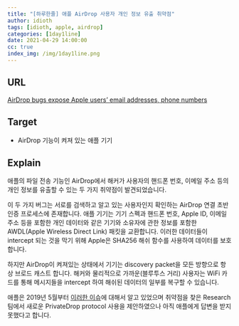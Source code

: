 ```yaml
---
title: "[하루한줄] 애플 AirDrop 사용자 개인 정보 유출 취약점"
author: idioth
tags: [idioth, apple, airdrop]
categories: [1day1line]
date: 2021-04-29 14:00:00
cc: true
index_img: /img/1day1line.png
---
```


## URL 

[AirDrop bugs expose Apple users’ email addresses, phone numbers](https://therecord.media/airdrop-bugs-expose-apple-users-email-addresses-phone-numbers/)



## Target

- AirDrop 기능이 켜져 있는 애플 기기



## Explain

애플의 파일 전송 기능인 AirDrop에서 해커가 사용자의 핸드폰 번호, 이메일 주소 등의 개인 정보를 유출할 수 있는 두 가지 취약점이 발견되었습니다.

이 두 가지 버그는 서로를 검색하고 알고 있는 사용자인지 확인하는 AirDrop 연결 초반 인증 프로세스에 존재합니다. 애플 기기는 기기 스펙과 핸드폰 번호, Apple ID, 이메일 주소 등을 포함한 개인 데이터와 같은 기기와 소유자에 관한 정보를 포함한 AWDL(Apple Wireless Direct Link) 패킷을 교환합니다. 이러한 데이터들이 intercept 되는 것을 막기 위해 Apple은 SHA256 해쉬 함수를 사용하여 데이터를 보호합니다.

하지만 AirDrop이 켜져있는 상태에서 기기는 discovery packet을 모든 방향으로 항상 브로드 캐스트 합니다. 해커와 물리적으로 가까운(블루투스 거리) 사용자는 WiFi 카드를 통해 메시지들을 intercept 하여 해쉬된 데이터의 일부를 복구할 수 있습니다.

애플은 2019년 5월부터 [이러한 이슈](https://www.zdnet.com/article/apples-awdl-protocol-plagued-by-flaws-that-enable-tracking-and-mitm-attacks/)에 대해서 알고 있었으며 취약점을 찾은 Research 팀에서 새로운 PrivateDrop protocol 사용을 제안하였으나 아직 애플에게 답변을 받지 못했다고 합니다.